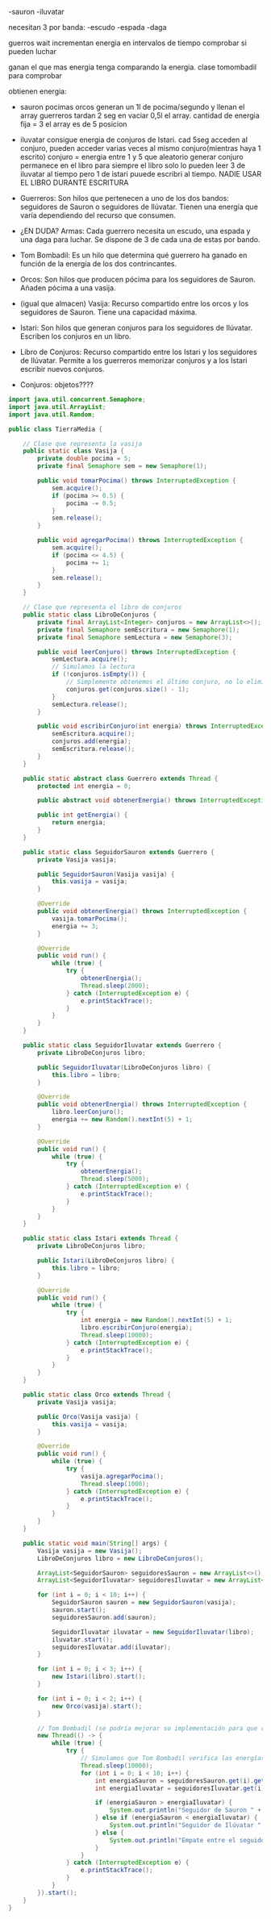 <!-- 3 - Batalla por la Tierra Media
La Tierra Media tiene dos tipos de guerreros: los seguidores de Sauron y los seguidores de Ilúvatar. Ambos
luchan para conquistar el poder del anillo. Para luchar necesitan hacer uso de un escudo, una espada y una
daga al mismo tiempo, habiendo inicialmente 3 de cada uno disponibles por cada bando.
Los guerreros que esperan entrar en combate estarán mientras descansando y tomando fuerzas
(incrementando su energía) en intervalos de tiempo, tras los cuales volverán a comprobar si ya pueden
tomar parte en la batalla. La manera de determinar cuándo un guerrero de un bando ha ganado al del otro
es en base a la comparación de energía que tienen ambos. Esta comprobación la hará Tom Bombadil.
La manera en la que cada uno de los guerreros obtiene la energía es distinta según el bando en que se
encuentre. En este sentido, por una parte los seguidores de Sauron incrementan sus fuerzas en base a una
pócima que generan los orcos de Mordor despellejando a sus víctimas.
Dichos orcos generarán un litro de pócima cada segundo depositándola en una única vasija mientras que los
guerreros necesitan dos segundos para llegar hasta la vasija y tomar medio litro, lo que les proporciona una
cantidad de energía fija con valor 3. La vasija que se utiliza para almacenar la pócima es de 5 litros.
Por su parte, los seguidores de Ilúvatar consiguen su energía de unos conjuros que generan los Istari (o
magos que hacen cosas) y que ellos sólo tienen que memorizar para que les dé fuerza. Para hacerlo cada 5
segundos intentarán acceder a un conjuro que está escrito en un libro para memorizarlo, pudiendo acceder
varias veces al mismo conjuro (la única restricción es que al menos haya un conjuro ya escrito en el libro),
mientras que los Istari necesitan 10 segundos para generar un nuevo conjuro y escribirlo en el libro. Cada
conjuro tiene asociada una cantidad de energía entre 1 y 5 que se generará de manera aleatoria cuando se
crea por parte de los Istari. Una vez generado un conjuro, éste permanece escrito en el libro de conjuros
para siempre. En el libro de conjuros podrán leer tres caballeros de Ilúvatar simultáneamente, pero sólo un
Istari podrá escribir en un mismo instante de tiempo sin que nadie pueda usar el libro durante la escritura.
Escribe un programa en Java que simule las batallas de La Tierra Media, de modo que cada caballero esté
representado por un hilo al igual que Tom Bombadil. Usa un hilo también para simular a cada Istari y a cada
orco. Lanza al menos 10 caballeros de cada tipo, tres Istari y 2 orcos. Todos los hilos se ejecutan de forma
infinita. Puedes definir y usar cualquier otra entidad activa que consideres necesaria para garantizar las
condiciones descritas en el apartado anterior. La sincronización se debe llevar a cabo mediante el uso de
semáforos y otras herramientas de coordinación de hilos vistas en clase. Se valorará el uso de varios
mecanismos para resolver las distintas partes del problema. -->

-sauron
-iluvatar

necesitan 3 por banda:
-escudo
-espada
-daga

guerros wait incrementan energia en intervalos de tiempo
comprobar si pueden luchar

ganan el que mas energia tenga comparando la energia.
clase tomombadil para comprobar

obtienen energia:
- sauron pocimas
orcos generan un 1l de pocima/segundo y llenan el array
guerreros tardan 2 seg en vaciar 0,5l el array. cantidad de energia fija = 3
el array es de 5 posicion

- iluvatar consigue energia de conjuros de Istari. cad 5seg acceden al conjuro, pueden acceder varias veces al mismo conjuro(mientras haya 1 escrito)
conjuro = energia entre 1 y 5 que aleatorio
generar conjuro permanece en el libro para siempre
el libro solo lo pueden leer 3 de iluvatar al tiempo pero 1 de istari puuede escribri al tiempo. NADIE USAR EL LIBRO DURANTE ESCRITURA

- Guerreros: Son hilos que pertenecen a uno de los dos bandos: seguidores de Sauron o seguidores de Ilúvatar. Tienen una energía que varía dependiendo del recurso que consumen.
- ¿EN DUDA? Armas: Cada guerrero necesita un escudo, una espada y una daga para luchar. Se dispone de 3 de cada una de estas por bando.
- Tom Bombadil: Es un hilo que determina qué guerrero ha ganado en función de la energía de los dos contrincantes.
- Orcos: Son hilos que producen pócima para los seguidores de Sauron. Añaden pócima a una vasija.
- (igual que almacen) Vasija: Recurso compartido entre los orcos y los seguidores de Sauron. Tiene una capacidad máxima.
- Istari: Son hilos que generan conjuros para los seguidores de Ilúvatar. Escriben los conjuros en un libro.
- Libro de Conjuros: Recurso compartido entre los Istari y los seguidores de Ilúvatar. Permite a los guerreros memorizar conjuros y a los Istari escribir nuevos conjuros.
- Conjuros: objetos????

~~~java
import java.util.concurrent.Semaphore;
import java.util.ArrayList;
import java.util.Random;

public class TierraMedia {

    // Clase que representa la vasija
    public static class Vasija {
        private double pocima = 5;
        private final Semaphore sem = new Semaphore(1);

        public void tomarPocima() throws InterruptedException {
            sem.acquire();
            if (pocima >= 0.5) {
                pocima -= 0.5;
            }
            sem.release();
        }

        public void agregarPocima() throws InterruptedException {
            sem.acquire();
            if (pocima <= 4.5) {
                pocima += 1;
            }
            sem.release();
        }
    }

    // Clase que representa el libro de conjuros
    public static class LibroDeConjuros {
        private final ArrayList<Integer> conjuros = new ArrayList<>();
        private final Semaphore semEscritura = new Semaphore(1);
        private final Semaphore semLectura = new Semaphore(3);

        public void leerConjuro() throws InterruptedException {
            semLectura.acquire();
            // Simulamos la lectura
            if (!conjuros.isEmpty()) {
                // Simplemente obtenemos el último conjuro, no lo eliminamos
                conjuros.get(conjuros.size() - 1);
            }
            semLectura.release();
        }

        public void escribirConjuro(int energia) throws InterruptedException {
            semEscritura.acquire();
            conjuros.add(energia);
            semEscritura.release();
        }
    }

    public static abstract class Guerrero extends Thread {
        protected int energia = 0;

        public abstract void obtenerEnergia() throws InterruptedException;

        public int getEnergia() {
            return energia;
        }
    }

    public static class SeguidorSauron extends Guerrero {
        private Vasija vasija;

        public SeguidorSauron(Vasija vasija) {
            this.vasija = vasija;
        }

        @Override
        public void obtenerEnergia() throws InterruptedException {
            vasija.tomarPocima();
            energia += 3;
        }

        @Override
        public void run() {
            while (true) {
                try {
                    obtenerEnergia();
                    Thread.sleep(2000);
                } catch (InterruptedException e) {
                    e.printStackTrace();
                }
            }
        }
    }

    public static class SeguidorIluvatar extends Guerrero {
        private LibroDeConjuros libro;

        public SeguidorIluvatar(LibroDeConjuros libro) {
            this.libro = libro;
        }

        @Override
        public void obtenerEnergia() throws InterruptedException {
            libro.leerConjuro();
            energia += new Random().nextInt(5) + 1;
        }

        @Override
        public void run() {
            while (true) {
                try {
                    obtenerEnergia();
                    Thread.sleep(5000);
                } catch (InterruptedException e) {
                    e.printStackTrace();
                }
            }
        }
    }

    public static class Istari extends Thread {
        private LibroDeConjuros libro;

        public Istari(LibroDeConjuros libro) {
            this.libro = libro;
        }

        @Override
        public void run() {
            while (true) {
                try {
                    int energia = new Random().nextInt(5) + 1;
                    libro.escribirConjuro(energia);
                    Thread.sleep(10000);
                } catch (InterruptedException e) {
                    e.printStackTrace();
                }
            }
        }
    }

    public static class Orco extends Thread {
        private Vasija vasija;

        public Orco(Vasija vasija) {
            this.vasija = vasija;
        }

        @Override
        public void run() {
            while (true) {
                try {
                    vasija.agregarPocima();
                    Thread.sleep(1000);
                } catch (InterruptedException e) {
                    e.printStackTrace();
                }
            }
        }
    }

    public static void main(String[] args) {
        Vasija vasija = new Vasija();
        LibroDeConjuros libro = new LibroDeConjuros();

        ArrayList<SeguidorSauron> seguidoresSauron = new ArrayList<>();
        ArrayList<SeguidorIluvatar> seguidoresIluvatar = new ArrayList<>();

        for (int i = 0; i < 10; i++) {
            SeguidorSauron sauron = new SeguidorSauron(vasija);
            sauron.start();
            seguidoresSauron.add(sauron);

            SeguidorIluvatar iluvatar = new SeguidorIluvatar(libro);
            iluvatar.start();
            seguidoresIluvatar.add(iluvatar);
        }

        for (int i = 0; i < 3; i++) {
            new Istari(libro).start();
        }

        for (int i = 0; i < 2; i++) {
            new Orco(vasija).start();
        }

        // Tom Bombadil (se podría mejorar su implementación para que realmente controle el enfrentamiento)
        new Thread(() -> {
            while (true) {
                try {
                    // Simulamos que Tom Bombadil verifica las energías cada 10 segundos
                    Thread.sleep(10000);
                    for (int i = 0; i < 10; i++) {
                        int energiaSauron = seguidoresSauron.get(i).getEnergia();
                        int energiaIluvatar = seguidoresIluvatar.get(i).getEnergia();

                        if (energiaSauron > energiaIluvatar) {
                            System.out.println("Seguidor de Sauron " + i + " ha ganado.");
                        } else if (energiaSauron < energiaIluvatar) {
                            System.out.println("Seguidor de Ilúvatar " + i + " ha ganado.");
                        } else {
                            System.out.println("Empate entre el seguidor de Sauron " + i + " y el de Ilúvatar " + i + ".");
                        }
                    }
                } catch (InterruptedException e) {
                    e.printStackTrace();
                }
            }
        }).start();
    }
}

~~~